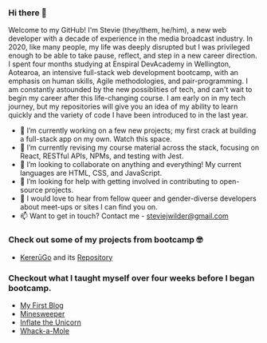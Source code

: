 ### Hi there 👋


Welcome to my GitHub! I'm Stevie (they/them, he/him), a new web developer with a decade of experience in the media broadcast industry. In 2020, like many people, my life was deeply disrupted but I was privileged enough to be able to take pause, reflect, and step in a new career direction. I spent four months studying at Enspiral DevAcademy in Wellington, Aotearoa, an intensive full-stack web development bootcamp, with an emphasis on human skills, Agile methodologies, and pair-programming. I am constantly astounded by the new possiblities of tech, and can't wait to begin my career after this life-changing course. I am early on in my tech journey, but my repositories will give you an idea of my ability to learn quickly and the variety of code I have been introduced to in the last year.


- 🔭 I’m currently working on a few new projects; my first crack at building a full-stack app on my own. Watch this space. 
- 🌱 I’m currently revising my course material across the stack, focusing on React, RESTful APIs, NPMs, and testing with Jest. 
- 👯 I’m looking to collaborate on anything and everything! My current languages are HTML, CSS, and JavaScript. 
- 🤔 I’m looking for help with getting involved in contributing to open-source projects. 
- 💬 I would love to hear from fellow queer and gender-diverse developers about meet-ups or sites I can find you on. 
- 📫 Want to get in touch? Contact me - steviejwilder@gmail.com

### Check out some of my projects from bootcamp :nerd_face: 
- [KererūGo](https://kererugo.herokuapp.com/#/) and its [Repository](https://github.com/stevie-jack-wilder/KereruGo)

### Checkout what I taught myself over four weeks before I began bootcamp. 
- [My First Blog](https://stevie-jack-wilder.github.io/index.html)
- [Minesweeper](https://stevie-jack-wilder.github.io/minesweeper.html)
- [Inflate the Unicorn](https://stevie-jack-wilder.github.io/inflate-the-unicorn.html)
- [Whack-a-Mole](https://stevie-jack-wilder.github.io/whack-a-butt.html) 
